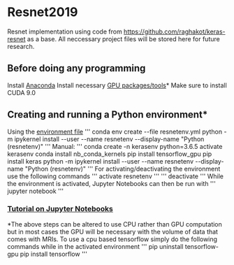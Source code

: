# Resnet2019
Resnet implementation using code from https://github.com/raghakot/keras-resnet as a base. All neccessary project files will be stored here for future research.

## Before doing any programming 
  Install [Anaconda](https://www.anaconda.com/download/)
  Install necessary [GPU packages/tools](https://www.tensorflow.org/install/gpu)*
    Make sure to install CUDA 9.0

## Creating and running a Python environment* 
  Using the [environment file](https://github.com/ethanrouse/Resnet2019/blob/master/resnetenv.yml) 
    ''' 
    conda env create --file resnetenv.yml 
    python -m ipykernel install --user --name resnetenv --display-name "Python (resnetenv)" 
    '''
  Manual: 
    ''' 
    conda create -n kerasenv python=3.6.5 
    activate kerasenv
    conda install nb_conda_kernels 
    pip install tensorflow_gpu 
    pip install keras 
    python -m ipykernel install --user --name resnetenv --display-name "Python (resnetenv)" 
    ''' 
  For activating/deactivating the environment use the following commands 
    ''' 
    activate resnetenv 
    '''
    ''' 
    deactivate 
    ''' 
  While the environment is activated, Jupyter Notebooks can then be run with 
    ''' 
    jupyter notebook 
    '''

### [Tutorial on Jupyter Notebooks](https://www.datacamp.com/community/tutorials/tutorial-jupyter-notebook)


*The above steps can be altered to use CPU rather than GPU computation but in most cases the GPU will be necessary with the volume of data that comes with MRIs. 
    To use a cpu based tensorflow simply do the following commands while in the activated environment 
    ''' pip uninstall tensorflow-gpu 
    pip install tensorflow '''
